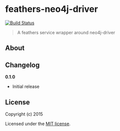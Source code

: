 # feathers-neo4j-driver

[![Build Status](https://travis-ci.org/rollymaduk/feathers-neo4j-driver.png?branch=master)](https://travis-ci.org/rollymaduk/feathers-neo4j-driver)

> A feathers service wrapper around neo4j-driver

## About


## Changelog

__0.1.0__

- Initial release

## License

Copyright (c) 2015

Licensed under the [MIT license](LICENSE).
